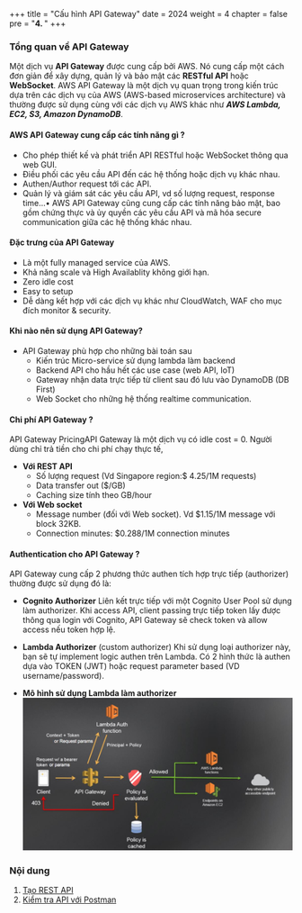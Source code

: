 +++
title = "Cấu hình API Gateway"
date = 2024
weight = 4
chapter = false
pre = "<b>4. </b>"
+++

### Tổng quan về API Gateway

Một dịch vụ **API Gateway** được cung cấp bởi AWS. Nó cung cấp một cách đơn giản để xây dựng, quản lý và bảo mật các **RESTful API** hoặc **WebSocket**. AWS API Gateway là một dịch vụ quan trọng trong kiến trúc dựa trên các dịch vụ của AWS (AWS-based microservices architecture) và thường được sử dụng cùng với các dịch vụ AWS khác như **_AWS Lambda, EC2, S3, Amazon DynamoDB_**.

#### AWS API Gateway cung cấp các tính năng gì ?

- Cho phép thiết kế và phát triển API RESTful hoặc WebSocket thông qua web GUI.
- Điều phối các yêu cầu API đến các hệ thống hoặc dịch vụ khác nhau.
- Authen/Author request tới các API.
- Quản lý và giám sát các yêu cầu API, vd số lượng request, response time...• AWS API Gateway cũng cung cấp các tính năng bảo mật, bao gồm chứng thực và ủy quyền các yêu cầu API và mã hóa secure communication giữa các hệ thống khác nhau.

#### Đặc trưng của API Gateway

- Là một fully managed service của AWS.
- Khả năng scale và High Availablity không giới hạn.
- Zero idle cost
- Easy to setup
- Dễ dàng kết hợp với các dịch vụ khác như CloudWatch, WAF cho mục đích monitor & security.

#### Khi nào nên sử dụng API Gateway?

- API Gateway phù hợp cho những bài toán sau
  - Kiến trúc Micro-service sử dụng lambda làm backend
  - Backend API cho hầu hết các use case (web API, IoT)
  - Gateway nhận data trực tiếp từ client sau đó lưu vào DynamoDB (DB First)
  - Web Socket cho những hệ thống realtime communication.

#### Chi phí API Gateway ?

API Gateway PricingAPI Gateway là một dịch vụ có idle cost = 0. Người dùng chỉ trả tiền cho chi phí chạy thực tế,

- **Với REST API**
  - Số lượng request (Vd Singapore region:$ 4.25/1M requests)
  - Data transfer out ($/GB)
  - Caching size tính theo GB/hour
- **Với Web socket**
  - Message number (đối với Web socket). Vd $1.15/1M message với block 32KB.
  - Connection minutes: $0.288/1M connection minutes

#### Authentication cho API Gateway ?

API Gateway cung cấp 2 phương thức authen tích hợp trực tiếp (authorizer) thường được sử dụng đó là:

- **Cognito Authorizer**
  Liên kết trực tiếp với một Cognito User Pool sử dụng làm authorizer. Khi access API, client passing trực tiếp token lấy được thông qua login với Cognito, API Gateway sẽ check token và allow access nếu token hợp lệ.
- **Lambda Authorizer** (custom authorizer)
  Khi sử dụng loại authorizer này, bạn sẽ tự implement logic authen trên Lambda. Có 2 hình thức là authen dựa vào TOKEN (JWT) hoặc request parameter based (VD username/password).

- **Mô hình sử dụng Lambda làm authorizer**
  ![Lambda with authorizer](/images/4/4_1/000.png?width=90pc)

### Nội dung

1. [Tạo REST API](1-create-rest-api)
2. [Kiểm tra API với Postman](2-check-api-with-postman)
